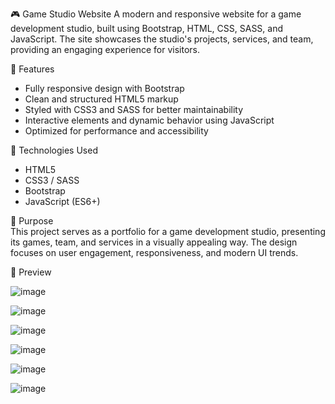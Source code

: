 🎮 Game Studio Website
A modern and responsive website for a game development studio, built using Bootstrap, HTML, CSS, SASS, and JavaScript. The site showcases the studio's projects, services, and team, providing an engaging experience for visitors.

🚀 Features
- Fully responsive design with Bootstrap
- Clean and structured HTML5 markup
- Styled with CSS3 and SASS for better maintainability
- Interactive elements and dynamic behavior using JavaScript
- Optimized for performance and accessibility
  
📂 Technologies Used  
- HTML5
- CSS3 / SASS
- Bootstrap
- JavaScript (ES6+)
  
🎯 Purpose  
This project serves as a portfolio for a game development studio, presenting its games, team, and services in a visually appealing way. The design focuses on user engagement, responsiveness, and modern UI trends.

📸 Preview  

![image](https://github.com/user-attachments/assets/f67483fa-9e80-40c6-b409-551bdd84cb4d)

![image](https://github.com/user-attachments/assets/f04a5b5c-d6ce-4041-ae2e-b5a2158003bc)

![image](https://github.com/user-attachments/assets/ad2f8746-a5e0-47d2-8179-ec2ad6d1072c)

![image](https://github.com/user-attachments/assets/5abaef80-2927-40e3-be3c-54823593484f)

![image](https://github.com/user-attachments/assets/3107a306-f608-42aa-91a5-5cc34e1234e6)

![image](https://github.com/user-attachments/assets/76b8f9b1-bc1d-4bfd-ae5a-2a9983ec2e63)

